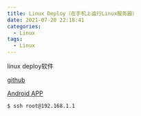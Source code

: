 ```yaml
---
title: Linux Deploy（在手机上运行Linux服务器）
date: 2021-07-20 22:18:41
categories:
  - Linux
tags: 
  - Linux
---
```


linux deploy软件

<!-- more -->

[github](https://github.com/meefik/linuxdeploy)

[Android APP](https://github.com/meefik/linuxdeploy/releases/tag/2.3.0)


``` bash
$ ssh root@192.168.1.1
```
